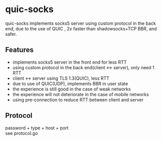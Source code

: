# quic-socks
quic-socks implements socks5 server using custom protocol in the back end, due to the use of QUIC , 2x faster than shadowsocks+TCP BBR, and safer.
## Features
* implements socks5 server in the front end for less RTT
* using custom protocol in the back end(client <-> server), only need 1 RTT
* client <-> server using TLS 1.3(QUIC), less RTT
* due to use of QUIC(UDP), implements BBR in user state
* the experience is still good in the case of weak networks
* the experience will not deteriorate in the case of mobile networks
* using pre-connection to reduce RTT between client and server

## Protocol
password + type + host + port\
see protocol.go
